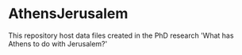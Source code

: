 # AthensJerusalem

This repository host data files created in the PhD research 'What has Athens to do with Jerusalem?'


